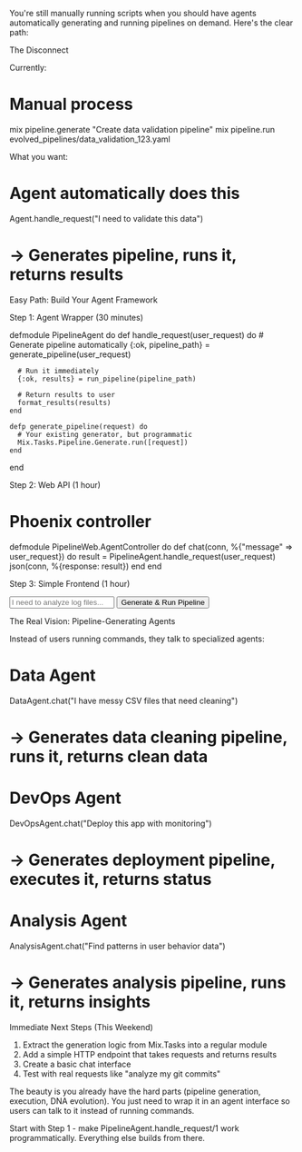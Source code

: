 You're still manually running scripts when you should have agents automatically generating and running pipelines on demand. Here's the
   clear path:

  The Disconnect

  Currently:
  # Manual process
  mix pipeline.generate "Create data validation pipeline"
  mix pipeline.run evolved_pipelines/data_validation_123.yaml

  What you want:
  # Agent automatically does this
  Agent.handle_request("I need to validate this data")
  # -> Generates pipeline, runs it, returns results

  Easy Path: Build Your Agent Framework

  Step 1: Agent Wrapper (30 minutes)

  defmodule PipelineAgent do
    def handle_request(user_request) do
      # Generate pipeline automatically
      {:ok, pipeline_path} = generate_pipeline(user_request)

      # Run it immediately
      {:ok, results} = run_pipeline(pipeline_path)

      # Return results to user
      format_results(results)
    end

    defp generate_pipeline(request) do
      # Your existing generator, but programmatic
      Mix.Tasks.Pipeline.Generate.run([request])
    end
  end

  Step 2: Web API (1 hour)

  # Phoenix controller
  defmodule PipelineWeb.AgentController do
    def chat(conn, %{"message" => user_request}) do
      result = PipelineAgent.handle_request(user_request)
      json(conn, %{response: result})
    end
  end

  Step 3: Simple Frontend (1 hour)

  <!-- Single page chat interface -->
  <div id="chat">
    <input id="request" placeholder="I need to analyze log files...">
    <button onclick="sendRequest()">Generate & Run Pipeline</button>
    <div id="results"></div>
  </div>

  The Real Vision: Pipeline-Generating Agents

  Instead of users running commands, they talk to specialized agents:

  # Data Agent
  DataAgent.chat("I have messy CSV files that need cleaning")
  # -> Generates data cleaning pipeline, runs it, returns clean data

  # DevOps Agent
  DevOpsAgent.chat("Deploy this app with monitoring")
  # -> Generates deployment pipeline, executes it, returns status

  # Analysis Agent
  AnalysisAgent.chat("Find patterns in user behavior data")
  # -> Generates analysis pipeline, runs it, returns insights

  Immediate Next Steps (This Weekend)

  1. Extract the generation logic from Mix.Tasks into a regular module
  2. Add a simple HTTP endpoint that takes requests and returns results
  3. Create a basic chat interface
  4. Test with real requests like "analyze my git commits"

  The beauty is you already have the hard parts (pipeline generation, execution, DNA evolution). You just need to wrap it in an agent interface so users can talk
   to it instead of running commands.

  Start with Step 1 - make PipelineAgent.handle_request/1 work programmatically. Everything else builds from there.

